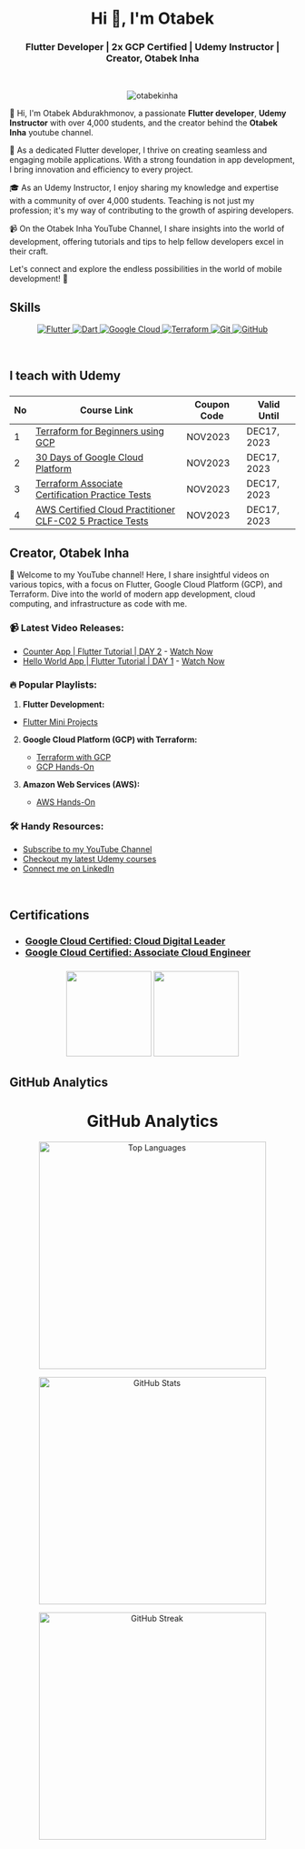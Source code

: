 <h1 align="center">Hi 👋, I'm Otabek</h1>
<h3 align="center">Flutter Developer | 2x GCP Certified | Udemy Instructor | Creator, Otabek Inha</h3>

<br>

<p align="center"> <img src="https://komarev.com/ghpvc/?username=otabekinha&label=Profile%20views&color=0e75b6&style=for-the-badge&color=CD5C5C&label=PROFILE+VIEWS" alt="otabekinha" /> </p>

<p>
  👋 Hi, I'm Otabek Abdurakhmonov, a passionate <b>Flutter developer</b>, <b>Udemy Instructor</b> with over 4,000 students, and the creator behind the <b>Otabek Inha</b> youtube channel.

🚀 As a dedicated Flutter developer, I thrive on creating seamless and engaging mobile applications. With a strong foundation in app development, I bring innovation and efficiency to every project.

🎓 As an Udemy Instructor, I enjoy sharing my knowledge and expertise with a community of over 4,000 students. Teaching is not just my profession; it's my way of contributing to the growth of aspiring developers.

📹 On the Otabek Inha YouTube Channel, I share insights into the world of development, offering tutorials and tips to help fellow developers excel in their craft.

Let's connect and explore the endless possibilities in the world of mobile development! 🚀
</p>

## **Skills**

<p align="center">
  
  <a href="https://www.terraform.com/" target="_blank" rel="noreferrer">
    <img src="https://img.icons8.com/color/64/000000/flutter.png" alt="Flutter"/>
  </a>
  
  <a href="https://www.terraform.com/" target="_blank" rel="noreferrer">
    <img src="https://img.icons8.com/color/64/000000/dart.png" alt="Dart"/>
  </a>

  <a href="https://cloud.google.com" target="_blank" rel="noreferrer">
    <img src="https://img.icons8.com/color/64/000000/google-cloud.png" alt="Google Cloud"/>
  </a>
  
  <a href="https://www.terraform.com/" target="_blank" rel="noreferrer">
    <img src="https://img.icons8.com/color/64/000000/terraform.png" alt="Terraform"/>
  </a>

  <a href="https://git-scm.com/" target="_blank" rel="noreferrer">
    <img src="https://img.icons8.com/color/64/000000/git.png" alt="Git"/>
  </a>
 
  <a href="https://kubernetes.io" target="_blank" rel="noreferrer">
    <img src="https://img.icons8.com/color/64/000000/github.png" alt="GitHub"/>
  </a>

</p>





<br>

## **I teach with Udemy**
<h3 align="left">

| No  | Course Link | Coupon Code | Valid Until |
| --- | ----------- | ----------- | ----------- |
| 1 | [Terraform for Beginners using GCP](https://www.udemy.com/course/terraform-for-beginners-using-google-cloud-platform-gcp/?couponCode=2C043499442C3A8BC7FA) | NOV2023 | DEC17, 2023 |
| 2 | [30 Days of Google Cloud Platform](https://www.udemy.com/course/30-days-of-google-cloud-the-complete-gcp-beginners-bootcamp/?couponCode=4CC92115EF5DB20471EB) | NOV2023 | DEC17, 2023 |
| 3 | [Terraform Associate Certification Practice Tests](https://www.udemy.com/course/terraform-associate-certification-practice-test-exam-2023-x/?couponCode=FFCF87B1A69B610CBF96) | NOV2023 | DEC17, 2023 |
| 4 | [AWS Certified Cloud Practitioner CLF-C02 5 Practice Tests](https://www.udemy.com/course/aws-certified-cloud-practitioner-clf-c02-5-practice-tests/?couponCode=DB9940EA90722B0448E0) | NOV2023 | DEC17, 2023 |


## **Creator, Otabek Inha**

🚀 Welcome to my YouTube channel! Here, I share insightful videos on various topics, with a focus on Flutter, Google Cloud Platform (GCP), and Terraform. Dive into the world of modern app development, cloud computing, and infrastructure as code with me.

### 📹 Latest Video Releases:

- [Counter App | Flutter Tutorial | DAY 2](https://youtu.be/-uphCG2cL1E) - [Watch Now](https://youtu.be/-uphCG2cL1E)
- [Hello World App | Flutter Tutorial | DAY 1](https://youtu.be/d39mJ4p5K5k) - [Watch Now](https://youtu.be/d39mJ4p5K5k)

### 🔥 Popular Playlists:

1. **Flutter Development:**
  - [Flutter Mini Projects](https://www.youtube.com/playlist?list=PLL220wRvDvTndDyF5258yskRYLgEPMhlT) 

2. **Google Cloud Platform (GCP) with Terraform:**
   - [Terraform with GCP](https://www.youtube.com/playlist?list=PLL220wRvDvTm_MyPtW0W3kc1_Htb3cJev)
   - [GCP Hands-On](https://www.youtube.com/playlist?list=PLL220wRvDvTmYNwyZu541b_BfbCQUYAzT)

3. **Amazon Web Services (AWS):**
   - [AWS Hands-On](https://www.youtube.com/playlist?list=PLL220wRvDvTl7NdX5aZzeHTZXr_cQ5KnE)


### 🛠️ Handy Resources:

- [Subscribe to my YouTube Channel](https://www.youtube.com/otabekinha)
- [Checkout my latest Udemy courses](https://www.udemy.com/courses/search/?src=ukw&q=otabek)
- [Connect me on LinkedIn](https://www.linkedin.com/in/otabekinha/)

<br>

## **Certifications**
<h3 align="left">

- [Google Cloud Certified: Cloud Digital Leader](https://www.credential.net/18082f1e-719f-4795-b690-c5311f94b174?key=8b88183d3772e1cc21a997c28df7f368d05600d45a125d096e5fd83595ea142f)
- [Google Cloud Certified: Associate Cloud Engineer](https://www.credential.net/f0641378-678b-4ed7-8844-ae243ee8ed4c)

<h3 align="center">
<img src="https://miro.medium.com/v2/1*T59fnCvp71WqNeuytWGorA.png" width="150" height="150">
<img src="https://arki1.com/wp-content/uploads/2022/02/certificate-cloud-digital-leader-google-cloud.png" width="150" height="150">

<br>


## **GitHub Analytics**


<h1 align="center">GitHub Analytics</h1>

<p align="center">
  <img src="https://github-readme-stats.vercel.app/api/top-langs?username=otabekinha&show_icons=true&locale=en&layout=compact&theme=dark" alt="Top Languages" width="400" />
</p>

<p align="center">
  <img src="https://github-readme-stats.vercel.app/api?username=otabekinha&show_icons=true&locale=en&theme=dark" alt="GitHub Stats" width="400" />
</p>

<p align="center">
  <img src="https://github-readme-streak-stats.herokuapp.com/?user=otabekinha&theme=dark" alt="GitHub Streak" width="400" />
</p>



